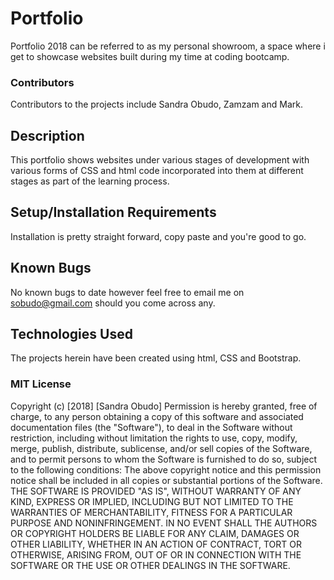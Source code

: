 # Portfolio
Portfolio 2018 can be referred to as my personal showroom, a space where i get to showcase websites built during my time at coding bootcamp.

### Contributors
Contributors to the projects include Sandra Obudo, Zamzam and Mark.

## Description
This portfolio shows websites under various stages of development with various forms of CSS and html code incorporated into them at different stages as part of the learning process.

## Setup/Installation Requirements
Installation is pretty straight forward, copy paste and you're good to go.

## Known Bugs
No known bugs to date however feel free to email me on sobudo@gmail.com should you come across any.

## Technologies Used
The projects herein have been created using html, CSS and Bootstrap.

### MIT License
Copyright (c) [2018] [Sandra Obudo]
Permission is hereby granted, free of charge, to any person obtaining a copy
of this software and associated documentation files (the "Software"), to deal
in the Software without restriction, including without limitation the rights
to use, copy, modify, merge, publish, distribute, sublicense, and/or sell
copies of the Software, and to permit persons to whom the Software is
furnished to do so, subject to the following conditions:
The above copyright notice and this permission notice shall be included in all
copies or substantial portions of the Software.
THE SOFTWARE IS PROVIDED "AS IS", WITHOUT WARRANTY OF ANY KIND, EXPRESS OR
IMPLIED, INCLUDING BUT NOT LIMITED TO THE WARRANTIES OF MERCHANTABILITY,
FITNESS FOR A PARTICULAR PURPOSE AND NONINFRINGEMENT. IN NO EVENT SHALL THE
AUTHORS OR COPYRIGHT HOLDERS BE LIABLE FOR ANY CLAIM, DAMAGES OR OTHER
LIABILITY, WHETHER IN AN ACTION OF CONTRACT, TORT OR OTHERWISE, ARISING FROM,
OUT OF OR IN CONNECTION WITH THE SOFTWARE OR THE USE OR OTHER DEALINGS IN THE
SOFTWARE.
